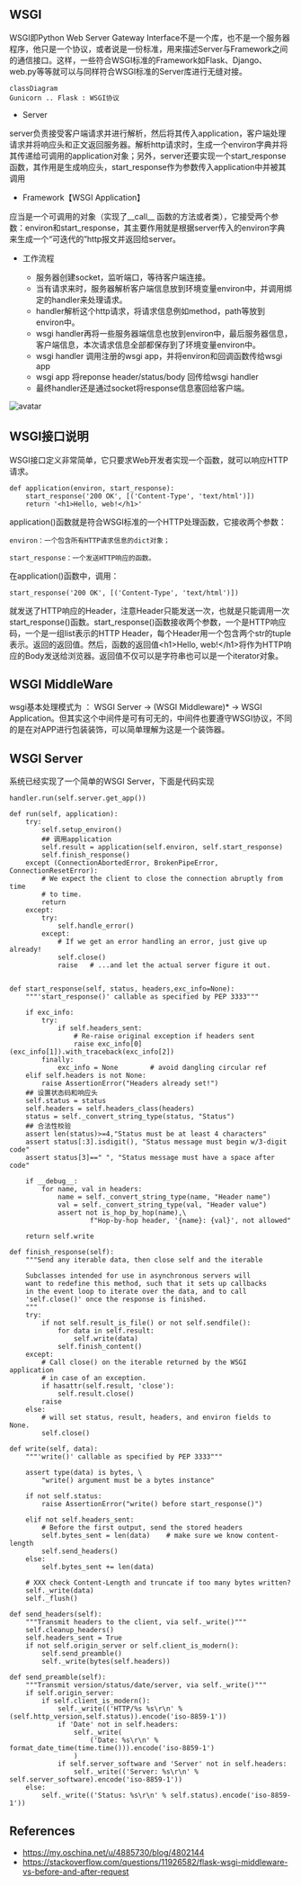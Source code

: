 

## WSGI

WSGI即Python Web Server Gateway Interface不是一个库，也不是一个服务器程序，他只是一个协议，或者说是一份标准，用来描述Server与Framework之间的通信接口。这样，一些符合WSGI标准的Framework如Flask、Django、web.py等等就可以与同样符合WSGI标准的Server库进行无缝对接。

```mermaid
classDiagram
Gunicorn .. Flask : WSGI协议
```

* Server
  
server负责接受客户端请求并进行解析，然后将其传入application，客户端处理请求并将响应头和正文返回服务器。解析http请求时，生成一个environ字典并将其传递给可调用的application对象；另外，server还要实现一个start_response函数，其作用是生成响应头，start_response作为参数传入application中并被其调用
* Framework【WSGI Application】

应当是一个可调用的对象（实现了__call__ 函数的方法或者类），它接受两个参数：environ和start_response，其主要作用就是根据server传入的environ字典来生成一个“可迭代的”http报文并返回给server。

* 工作流程

  * 服务器创建socket，监听端口，等待客户端连接。
  * 当有请求来时，服务器解析客户端信息放到环境变量environ中，并调用绑定的handler来处理请求。
  * handler解析这个http请求，将请求信息例如method，path等放到environ中。
  * wsgi handler再将一些服务器端信息也放到environ中，最后服务器信息，客户端信息，本次请求信息全部都保存到了环境变量environ中。
  * wsgi handler 调用注册的wsgi app，并将environ和回调函数传给wsgi app
  * wsgi app 将reponse header/status/body 回传给wsgi handler
  * 最终handler还是通过socket将response信息塞回给客户端。

![avatar](static/process.png)

## WSGI接口说明

WSGI接口定义非常简单，它只要求Web开发者实现一个函数，就可以响应HTTP请求。
```
def application(environ, start_response):
    start_response('200 OK', [('Content-Type', 'text/html')])
    return '<h1>Hello, web!</h1>'
```
application()函数就是符合WSGI标准的一个HTTP处理函数，它接收两个参数：
```
environ：一个包含所有HTTP请求信息的dict对象；

start_response：一个发送HTTP响应的函数。
```
在application()函数中，调用：
```
start_response('200 OK', [('Content-Type', 'text/html')])
```
就发送了HTTP响应的Header，注意Header只能发送一次，也就是只能调用一次start_response()函数。start_response()函数接收两个参数，一个是HTTP响应码，一个是一组list表示的HTTP Header，每个Header用一个包含两个str的tuple表示。返回的返回值。然后，函数的返回值\<h1>Hello, web!\</h1>将作为HTTP响应的Body发送给浏览器。返回值不仅可以是字符串也可以是一个iterator对象。

## WSGI MiddleWare

wsgi基本处理模式为 ：  WSGI Server -> (WSGI Middleware)* -> WSGI Application。但其实这个中间件是可有可无的，中间件也要遵守WSGI协议，不同的是在对APP进行包装装饰，可以简单理解为这是一个装饰器。

## WSGI Server

系统已经实现了一个简单的WSGI Server，下面是代码实现

```
handler.run(self.server.get_app())

def run(self, application):
    try:
        self.setup_environ()
        ## 调用application
        self.result = application(self.environ, self.start_response)
        self.finish_response()
    except (ConnectionAbortedError, BrokenPipeError, ConnectionResetError):
        # We expect the client to close the connection abruptly from time
        # to time.
        return
    except:
        try:
            self.handle_error()
        except:
            # If we get an error handling an error, just give up already!
            self.close()
            raise   # ...and let the actual server figure it out.


def start_response(self, status, headers,exc_info=None):  
    """'start_response()' callable as specified by PEP 3333"""

    if exc_info:
        try:
            if self.headers_sent:
                # Re-raise original exception if headers sent
                raise exc_info[0](exc_info[1]).with_traceback(exc_info[2])
        finally:
            exc_info = None        # avoid dangling circular ref
    elif self.headers is not None:
        raise AssertionError("Headers already set!")
    ## 设置状态码和响应头
    self.status = status
    self.headers = self.headers_class(headers)
    status = self._convert_string_type(status, "Status")
    ## 合法性校验
    assert len(status)>=4,"Status must be at least 4 characters"
    assert status[:3].isdigit(), "Status message must begin w/3-digit code"
    assert status[3]==" ", "Status message must have a space after code"

    if __debug__:
        for name, val in headers:
            name = self._convert_string_type(name, "Header name")
            val = self._convert_string_type(val, "Header value")
            assert not is_hop_by_hop(name),\
                    f"Hop-by-hop header, '{name}: {val}', not allowed"

    return self.write

def finish_response(self):
    """Send any iterable data, then close self and the iterable

    Subclasses intended for use in asynchronous servers will
    want to redefine this method, such that it sets up callbacks
    in the event loop to iterate over the data, and to call
    'self.close()' once the response is finished.
    """
    try:
        if not self.result_is_file() or not self.sendfile():
            for data in self.result:
                self.write(data)
            self.finish_content()
    except:
        # Call close() on the iterable returned by the WSGI application
        # in case of an exception.
        if hasattr(self.result, 'close'):
            self.result.close()
        raise
    else:
        # will set status, result, headers, and environ fields to None.
        self.close()

def write(self, data):
    """'write()' callable as specified by PEP 3333"""

    assert type(data) is bytes, \
        "write() argument must be a bytes instance"

    if not self.status:
        raise AssertionError("write() before start_response()")

    elif not self.headers_sent:
        # Before the first output, send the stored headers
        self.bytes_sent = len(data)    # make sure we know content-length
        self.send_headers()
    else:
        self.bytes_sent += len(data)

    # XXX check Content-Length and truncate if too many bytes written?
    self._write(data)
    self._flush()

def send_headers(self):
    """Transmit headers to the client, via self._write()"""
    self.cleanup_headers()
    self.headers_sent = True
    if not self.origin_server or self.client_is_modern():
        self.send_preamble()
        self._write(bytes(self.headers))

def send_preamble(self):
    """Transmit version/status/date/server, via self._write()"""
    if self.origin_server:
        if self.client_is_modern():
            self._write(('HTTP/%s %s\r\n' % (self.http_version,self.status)).encode('iso-8859-1'))
            if 'Date' not in self.headers:
                self._write(
                    ('Date: %s\r\n' % format_date_time(time.time())).encode('iso-8859-1')
                )
            if self.server_software and 'Server' not in self.headers:
                self._write(('Server: %s\r\n' % self.server_software).encode('iso-8859-1'))
    else:
        self._write(('Status: %s\r\n' % self.status).encode('iso-8859-1'))
```

## References

* https://my.oschina.net/u/4885730/blog/4802144
* https://stackoverflow.com/questions/11926582/flask-wsgi-middleware-vs-before-and-after-request 